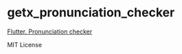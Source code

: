 # getx_pronunciation_checker

[Flutter. Pronunciation checker
](https://medium.com/easy-flutter/flutter-pronunciation-checker-with-speech-to-text-and-flutter-tts-fcba8fc0a6d8)


MIT License

